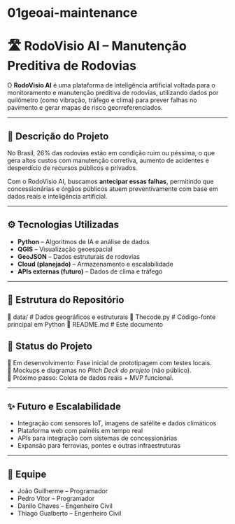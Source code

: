 # 01geoai-maintenance

# 🛣️ RodoVisio AI – Manutenção Preditiva de Rodovias

O **RodoVisio AI** é uma plataforma de inteligência artificial voltada para o monitoramento e manutenção preditiva de rodovias, utilizando dados por quilômetro (como vibração, tráfego e clima) para prever falhas no pavimento e gerar mapas de risco georreferenciados.

---

## 📌 Descrição do Projeto

No Brasil, 26% das rodovias estão em condição ruim ou péssima, o que gera altos custos com manutenção corretiva, aumento de acidentes e desperdício de recursos públicos e privados.

Com o RodoVisio AI, buscamos **antecipar essas falhas**, permitindo que concessionárias e órgãos públicos atuem preventivamente com base em dados reais e inteligência artificial.

---

## ⚙️ Tecnologias Utilizadas

- **Python** – Algoritmos de IA e análise de dados
- **QGIS** – Visualização geoespacial
- **GeoJSON** – Dados estruturais de rodovias
- **Cloud (planejado)** – Armazenamento e escalabilidade
- **APIs externas (futuro)** – Dados de clima e tráfego

---

## 📁 Estrutura do Repositório

📂 data/ # Dados geográficos e estruturais
📄 Thecode.py # Código-fonte principal em Python
📄 README.md # Este documento


## 🧪 Status do Projeto

🚧 Em desenvolvimento: Fase inicial de prototipagem com testes locais.  
📌 Mockups e diagramas no *Pitch Deck do projeto* (não público).  
🎯 Próximo passo: Coleta de dados reais + MVP funcional.

---

## ✨ Futuro e Escalabilidade

- Integração com sensores IoT, imagens de satélite e dados climáticos  
- Plataforma web com painéis em tempo real  
- APIs para integração com sistemas de concessionárias  
- Expansão para ferrovias, pontes e outras infraestruturas

---

## 👥 Equipe

- João Guilherme – Programador  
- Pedro Vitor – Programador  
- Danilo Chaves – Engenheiro Civil  
- Thiago Gualberto – Engenheiro Civil

